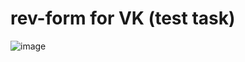 # rev-form for VK (test task) 
![image](https://github.com/DolanL/rev-form/assets/32385280/d401facc-f935-4129-8a2c-34498a8e5130)

